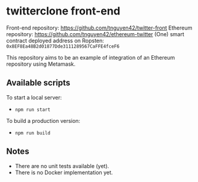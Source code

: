 # twitterclone front-end

Front-end repository: https://github.com/tnguyen42/twitter-front
Ethereum repository: https://github.com/tnguyen42/ethereum-twitter
(One) smart contract deployed address on Ropsten: `0x8EF8Ea48B2d01877Dde3111289567CaFFE4fceF6`

This repository aims to be an example of integration of an Ethereum repository using Metamask.

## Available scripts

To start a local server:

-   `npm run start`

To build a production version:

-   `npm run build`

## Notes

-   There are no unit tests available (yet).
-   There is no Docker implementation yet.

